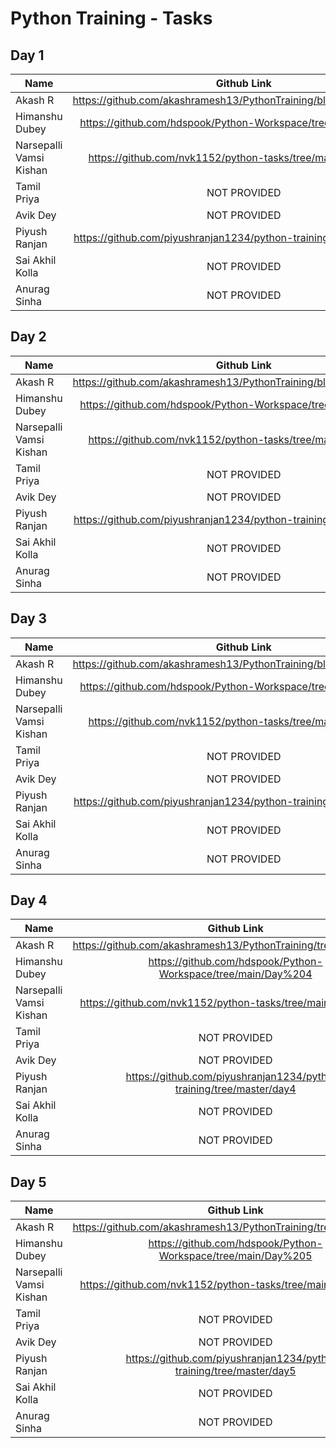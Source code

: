 # Python Training - Tasks

## Day 1

| Name                    |                             Github Link                              |
| ----------------------- | :------------------------------------------------------------------: |
| Akash R                 | https://github.com/akashramesh13/PythonTraining/blob/master/day1.py  |
| Himanshu Dubey          |    https://github.com/hdspook/Python-Workspace/tree/main/Day%201     |
| Narsepalli Vamsi Kishan |     https://github.com/nvk1152/python-tasks/tree/main/Day1-Tasks     |
| Tamil Priya             |                             NOT PROVIDED                             |
| Avik Dey                |                             NOT PROVIDED                             |
| Piyush Ranjan           | https://github.com/piyushranjan1234/python-training/tree/master/day1 |
| Sai Akhil Kolla         |                             NOT PROVIDED                             |
| Anurag Sinha            |                             NOT PROVIDED                             |

## Day 2

| Name                    |                             Github Link                              |
| ----------------------- | :------------------------------------------------------------------: |
| Akash R                 | https://github.com/akashramesh13/PythonTraining/blob/master/day2.py  |
| Himanshu Dubey          |    https://github.com/hdspook/Python-Workspace/tree/main/Day%202     |
| Narsepalli Vamsi Kishan |     https://github.com/nvk1152/python-tasks/tree/main/Day2-Tasks     |
| Tamil Priya             |                             NOT PROVIDED                             |
| Avik Dey                |                             NOT PROVIDED                             |
| Piyush Ranjan           | https://github.com/piyushranjan1234/python-training/tree/master/day2 |
| Sai Akhil Kolla         |                             NOT PROVIDED                             |
| Anurag Sinha            |                             NOT PROVIDED                             |

## Day 3

| Name                    |                             Github Link                              |
| ----------------------- | :------------------------------------------------------------------: |
| Akash R                 | https://github.com/akashramesh13/PythonTraining/blob/master/day3.py  |
| Himanshu Dubey          |    https://github.com/hdspook/Python-Workspace/tree/main/Day%203     |
| Narsepalli Vamsi Kishan |     https://github.com/nvk1152/python-tasks/tree/main/Day3-Tasks     |
| Tamil Priya             |                             NOT PROVIDED                             |
| Avik Dey                |                             NOT PROVIDED                             |
| Piyush Ranjan           | https://github.com/piyushranjan1234/python-training/tree/master/day3 |
| Sai Akhil Kolla         |                             NOT PROVIDED                             |
| Anurag Sinha            |                             NOT PROVIDED                             |

## Day 4

| Name                    |                             Github Link                              |
| ----------------------- | :------------------------------------------------------------------: |
| Akash R                 |   https://github.com/akashramesh13/PythonTraining/tree/master/day4   |
| Himanshu Dubey          |    https://github.com/hdspook/Python-Workspace/tree/main/Day%204     |
| Narsepalli Vamsi Kishan |     https://github.com/nvk1152/python-tasks/tree/main/Day4-Tasks     |
| Tamil Priya             |                             NOT PROVIDED                             |
| Avik Dey                |                             NOT PROVIDED                             |
| Piyush Ranjan           | https://github.com/piyushranjan1234/python-training/tree/master/day4 |
| Sai Akhil Kolla         |                             NOT PROVIDED                             |
| Anurag Sinha            |                             NOT PROVIDED                             |

## Day 5

| Name                    |                             Github Link                              |
| ----------------------- | :------------------------------------------------------------------: |
| Akash R                 |   https://github.com/akashramesh13/PythonTraining/tree/master/day5   |
| Himanshu Dubey          |    https://github.com/hdspook/Python-Workspace/tree/main/Day%205     |
| Narsepalli Vamsi Kishan |     https://github.com/nvk1152/python-tasks/tree/main/Day5-Tasks     |
| Tamil Priya             |                             NOT PROVIDED                             |
| Avik Dey                |                             NOT PROVIDED                             |
| Piyush Ranjan           | https://github.com/piyushranjan1234/python-training/tree/master/day5 |
| Sai Akhil Kolla         |                             NOT PROVIDED                             |
| Anurag Sinha            |                             NOT PROVIDED                             |
